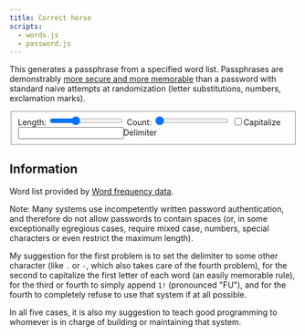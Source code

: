 ```yaml
---
title: Correct horse
scripts:
  - words.js
  - password.js
---
```

This generates a passphrase from a specified word list. Passphrases are
demonstrably [more secure and more memorable](https://xkcd.com/936/) than a password
with standard naive attempts at randomization (letter substitutions, numbers,
exclamation marks).

<fieldset>
<label for="length">Length:</label>
<input id="length" type="range" min="2" max="8" value="4" list="marks" />
<label for="length">Count:</label>
<input id="count" type="range" min="1" max="20" value="1" />
<datalist for="length">
  <option value="2" label="2" />
  <option value="4" label="4" />
  <option value="6" label="6" />
  <option value="8" label="8" />
</datalist>
<input id="cap" type="checkbox"><label for="cap">Capitalize</label>
<input id="delimiter" type="text" value=" "><label for="delimiter">Delimiter</label>

</fieldset>

<div id="output" class="box code"></div>

## Information

<div id="stats"></div>

Word list provided by [Word frequency data](https://www.wordfrequency.info).

Note: Many systems use incompetently written password authentication, and
therefore do not allow passwords to contain spaces (or, in some exceptionally
egregious cases, require mixed case, numbers, special characters or even
restrict the maximum length).

My suggestion for the first problem is to set the delimiter to some other
character (like `.` or `-`, which also takes care of the fourth problem), for
the second to capitalize the first letter of each word (an easily memorable
rule), for the third or fourth to simply append `1!` (pronounced "FU"), and for
the fourth to completely refuse to use that system if at all possible.

In all five cases, it is also my suggestion to teach good programming to
whomever is in charge of building or maintaining that system.
